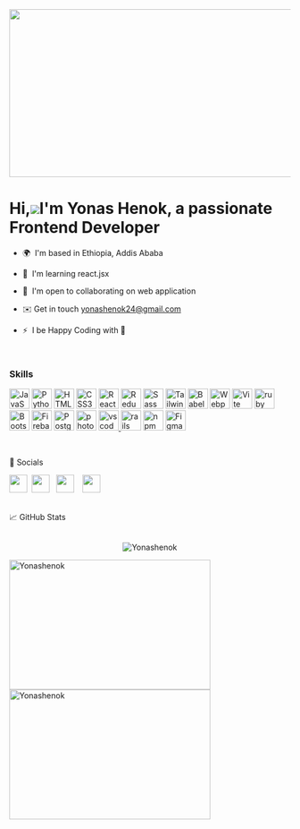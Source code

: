 <img src="https://media.giphy.com/media/doXBzUFJRxpaUbuaqz/giphy.gif" width="1350" height="300" />

>

# Hi,![](https://user-images.githubusercontent.com/18350557/176309783-0785949b-9127-417c-8b55-ab5a4333674e.gif)I'm Yonas Henok, a passionate Frontend Developer

- 🌍  I'm based in Ethiopia, Addis Ababa 
- 🧠  I'm learning react.jsx
- 🤝  I'm open to collaborating on web application
- ✉️ Get in touch [yonashenok24@gmail.com](yonashenok24@gmail.com) 
- ⚡  I be Happy Coding with 🫵
  <br>

  <br>
### Skills

<p align="left">
<a href="https://developer.mozilla.org/en-US/docs/Web/JavaScript" target="_blank" rel="noreferrer"><img src="https://raw.githubusercontent.com/danielcranney/readme-generator/main/public/icons/skills/javascript-colored.svg" width="36" height="36" alt="JavaScript" /></a>
<a href="https://www.python.org/" target="_blank" rel="noreferrer"><img src="https://raw.githubusercontent.com/danielcranney/readme-generator/main/public/icons/skills/python-colored.svg" width="36" height="36" alt="Python" /></a>
<a href="https://developer.mozilla.org/en-US/docs/Glossary/HTML5" target="_blank" rel="noreferrer"><img src="https://raw.githubusercontent.com/danielcranney/readme-generator/main/public/icons/skills/html5-colored.svg" width="36" height="36" alt="HTML5" /></a>
<a href="https://www.w3.org/TR/CSS/#css" target="_blank" rel="noreferrer"><img src="https://raw.githubusercontent.com/danielcranney/readme-generator/main/public/icons/skills/css3-colored.svg" width="36" height="36" alt="CSS3" /></a>
<a href="https://reactjs.org/" target="_blank" rel="noreferrer"><img src="https://raw.githubusercontent.com/danielcranney/readme-generator/main/public/icons/skills/react-colored.svg" width="36" height="36" alt="React" /></a>
<a href="https://redux.js.org/" target="_blank" rel="noreferrer"><img src="https://raw.githubusercontent.com/danielcranney/readme-generator/main/public/icons/skills/redux-colored.svg" width="36" height="36" alt="Redux" /></a>
<a href="https://sass-lang.com/" target="_blank" rel="noreferrer"><img src="https://raw.githubusercontent.com/danielcranney/readme-generator/main/public/icons/skills/sass-colored.svg" width="36" height="36" alt="Sass" /></a>
<a href="https://tailwindcss.com/" target="_blank" rel="noreferrer"><img src="https://raw.githubusercontent.com/danielcranney/readme-generator/main/public/icons/skills/tailwindcss-colored.svg" width="36" height="36" alt="TailwindCSS" /></a>
<a href="https://babeljs.io/" target="_blank" rel="noreferrer"><img src="https://raw.githubusercontent.com/danielcranney/readme-generator/main/public/icons/skills/babel-colored-dark.svg" width="36" height="36" alt="Babel" /></a>
<a href="https://webpack.js.org/" target="_blank" rel="noreferrer"><img src="https://raw.githubusercontent.com/danielcranney/readme-generator/main/public/icons/skills/webpack-colored.svg" width="36" height="36" alt="Webpack" /></a>
<a href="https://vitejs.dev/" target="_blank" rel="noreferrer"><img src="https://raw.githubusercontent.com/danielcranney/readme-generator/main/public/icons/skills/vite-colored.svg" width="36" height="36" alt="Vite" /></a>
<a href="https://www.ruby-lang.org/en/" target="_blank" rel="noreferrer"><img src="https://cdn.jsdelivr.net/gh/devicons/devicon/icons/ruby/ruby-original.svg"  width="36" height="36" alt="ruby" /></a>
<a href="https://getbootstrap.com/" target="_blank" rel="noreferrer"><img src="https://raw.githubusercontent.com/danielcranney/readme-generator/main/public/icons/skills/bootstrap-colored.svg" width="36" height="36" alt="Bootstrap" /></a>
<a href="https://firebase.google.com/" target="_blank" rel="noreferrer"><img src="https://raw.githubusercontent.com/danielcranney/readme-generator/main/public/icons/skills/firebase-colored.svg" width="36" height="36" alt="Firebase" /></a>
<a href="https://www.postgresql.org/" target="_blank" rel="noreferrer"><img src="https://raw.githubusercontent.com/danielcranney/readme-generator/main/public/icons/skills/postgresql-colored.svg" width="36" height="36" alt="PostgreSQL" /></a>
<a href="https://www.adobe.com/uk/products/photoshop.html" target="_blank" rel="noreferrer"> <img src="https://cdn.jsdelivr.net/gh/devicons/devicon/icons/photoshop/photoshop-plain.svg" width="36" height="36" alt="photoshop" /></a>
  <a href="https://code.visualstudio.com/docs" target="_blank" rel="noreferrer">  <img src="https://cdn.jsdelivr.net/gh/devicons/devicon/icons/vscode/vscode-original.svg" width="36" height="36" alt="vscode" /> </a>
  <a href="https://guides.rubyonrails.org/" target="_blank" rel="noreferrer">  <img src="https://cdn.jsdelivr.net/gh/devicons/devicon/icons/rails/rails-plain.svg"  width="36" height="36" alt="rails"/></a>
  <a href="https://docs.npmjs.com/" target="_blank" rel="noreferrer"> <img src="https://cdn.jsdelivr.net/gh/devicons/devicon/icons/npm/npm-original-wordmark.svg"  width="36" height="36" alt="npm"/></a>
  <a href="https://www.figma.com/" target="_blank" rel="noreferrer"><img src="https://raw.githubusercontent.com/danielcranney/readme-generator/main/public/icons/skills/figma-colored.svg" width="36" height="36" alt="Figma" /></a>             
</p>
<br>
  
🚀 Socials

<p align="left"> <a href="https://www.dev.to/YonasHenok" target="_blank" rel="noreferrer"><img src="https://raw.githubusercontent.com/danielcranney/readme-generator/main/public/icons/socials/devdotto-dark.svg" width="32" height="32" /></a>&nbsp;&nbsp;<a href="https://www.linkedin.com/in/yonas-henok-996a26217" target="_blank" rel="noreferrer"><img src="https://raw.githubusercontent.com/danielcranney/readme-generator/main/public/icons/socials/linkedin.svg" width="32" height="32" /></a>&nbsp;&nbsp; <a href="http://www.medium.com/yonashenok24" target="_blank" rel="noreferrer"><img src="https://raw.githubusercontent.com/danielcranney/readme-generator/main/public/icons/socials/medium-dark.svg" width="32" height="32" /></a> &nbsp;&nbsp; <a href="https://www.twitter.com/YonasHenok3" target="_blank" rel="noreferrer"><img src="https://raw.githubusercontent.com/danielcranney/readme-generator/main/public/icons/socials/twitter.svg" width="32" height="32" /></a></p>

<br>
📈 GitHub Stats
<br>
<br>
<p align="center"><img align="center" src="https://github-readme-stats.vercel.app/api/top-langs/?username=Yonashenok&layout=donut-vertical&show_icons=true&theme=dark&background=0D1117)](https://github.com/anuraghazra/github-readme-stats" alt="Yonashenok"/></p>

  <p align="center"> 
<p> <img align="left" src="http://github-readme-streak-stats.herokuapp.com?user=Yonashenok&theme=transparent&background=0D1117)](https://git.io/streak-stats" alt="Yonashenok"  width="360" height="232" /></p> 

<p>&nbsp; <img align="center" src="https://github-readme-stats.vercel.app/api?username=Yonashenok&show_icons=true&theme=transparent&show_icons=true" alt="Yonashenok"  width="360" height="232" /></p>
  </p>

